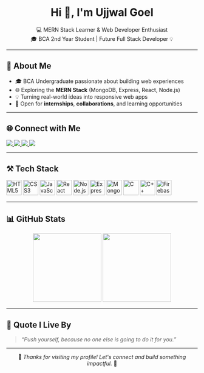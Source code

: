 <h1 align="center">Hi 👋, I'm Ujjwal Goel</h1>

<p align="center">
  💻 MERN Stack Learner & Web Developer Enthusiast <br/>
  🎓 BCA 2nd Year Student | Future Full Stack Developer 💡
</p>

---

## 🧠 About Me

- 🎓 BCA Undergraduate passionate about building web experiences  
- 🌐 Exploring the **MERN Stack** (MongoDB, Express, React, Node.js)  
- 💡 Turning real-world ideas into responsive web apps  
- 🤝 Open for **internships**, **collaborations**, and learning opportunities  

---

## 🌐 Connect with Me

<p align="left">
  <a href="https://www.linkedin.com/in/ujjwal-goel-23/" target="_blank">
    <img src="https://img.shields.io/badge/LinkedIn-0077B5?style=for-the-badge&logo=linkedin&logoColor=white" />
  </a>
  <a href="https://twitter.com/ujjwalgoel23" target="_blank">
    <img src="https://img.shields.io/badge/Twitter-1DA1F2?style=for-the-badge&logo=twitter&logoColor=white" />
  </a>
  <a href="https://leetcode.com/ujjwalgoel23/" target="_blank">
    <img src="https://img.shields.io/badge/LeetCode-FFA116?style=for-the-badge&logo=leetcode&logoColor=black" />
  </a>
  <a href="https://www.codechef.com/users/ujjwalgoel23" target="_blank">
    <img src="https://img.shields.io/badge/CodeChef-5B4638?style=for-the-badge&logo=codechef&logoColor=white" />
  </a>
</p>

---

## ⚒️ Tech Stack

<p align="left">
  <img src="https://cdn.jsdelivr.net/gh/devicons/devicon/icons/html5/html5-original.svg" height="40" alt="HTML5" />
  <img src="https://cdn.jsdelivr.net/gh/devicons/devicon/icons/css3/css3-original.svg" height="40" alt="CSS3" />
  <img src="https://cdn.jsdelivr.net/gh/devicons/devicon/icons/javascript/javascript-original.svg" height="40" alt="JavaScript" />
  <img src="https://cdn.jsdelivr.net/gh/devicons/devicon/icons/react/react-original.svg" height="40" alt="React" />
  <img src="https://cdn.jsdelivr.net/gh/devicons/devicon/icons/nodejs/nodejs-original.svg" height="40" alt="Node.js" />
  <img src="https://cdn.jsdelivr.net/gh/devicons/devicon/icons/express/express-original.svg" height="40" alt="Express" />
  <img src="https://cdn.jsdelivr.net/gh/devicons/devicon/icons/mongodb/mongodb-original.svg" height="40" alt="MongoDB" />
  <img src="https://cdn.jsdelivr.net/gh/devicons/devicon/icons/c/c-original.svg" height="40" alt="C" />
  <img src="https://cdn.jsdelivr.net/gh/devicons/devicon/icons/cplusplus/cplusplus-original.svg" height="40" alt="C++" />
  <img src="https://cdn.jsdelivr.net/gh/devicons/devicon/icons/firebase/firebase-plain.svg" height="40" alt="Firebase" />
</p>

---

## 📊 GitHub Stats

<p align="center">
  <img src="https://github-readme-stats.vercel.app/api?username=ujjwalgoel23&show_icons=true&theme=radical" height="180px"/>
  <img src="https://github-readme-stats.vercel.app/api/top-langs/?username=ujjwalgoel23&layout=compact&theme=radical" height="180px"/>
</p>

---

## 💬 Quote I Live By

> *“Push yourself, because no one else is going to do it for you.”*

---

<p align="center">
  🌟 <i>Thanks for visiting my profile! Let's connect and build something impactful.</i> 🌟
</p>
